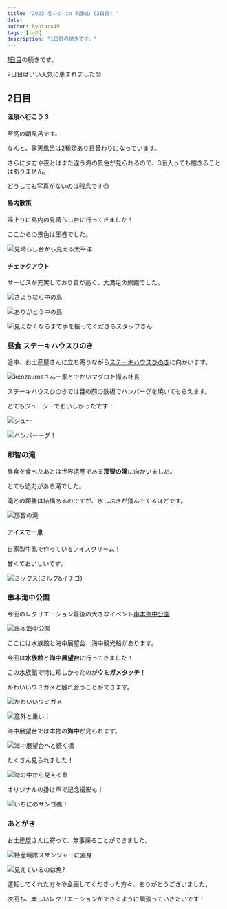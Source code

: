 ```yaml
---
title: "2023 冬レク in 和歌山 (2日目) "
date: 
author: Ryotaro49
tags: [レク]
description: "1日目の続きです。"
---
```


[1日目](https://mseeeen.msen.jp/2024-winter-recreation-in-wakayama-day1/)の続きです。

2日目はいい天気に恵まれました😊

## 2日目

#### 温泉へ行こう 3

至高の朝風呂です。

なんと、露天風呂は2種類あり日替わりになっています。

さらに夕方や夜とはまた違う海の景色が見られるので、3回入っても飽きることはありません。

どうしても写真がないのは残念です😓

#### 島内散策

湯上りに島内の見晴らし台に行ってきました！

ここからの景色は圧巻でした。

![見晴らし台から見える太平洋](images/miharashidai.jpg)

#### チェックアウト

サービスが充実しており質が高く、大満足の旅館でした。

![さようなら中の島](images/syugou.jpg)

![ありがとう中の島](images/syugou2.jpg)

![見えなくなるまで手を振ってくださるスタッフさん](images/staff.jpg)

### 昼食 ステーキハウスひのき

途中、お土産屋さんに立ち寄りながら[ステーキハウスひのき](https://steakhousehinoki.com/)に向かいます。

![kenzaurosさん一家とでかいマグロを撮る社長](images/syacho.jpg)

ステーキハウスひのきでは目の前の鉄板でハンバーグを焼いてもらえます。

とてもジューシーでおいしかったです！

![ジュ～](images/hamburg1.jpg)

![ハンバーーグ！](images/hamburg2.jpg)

### 那智の滝

昼食を食べたあとは世界遺産である**那智の滝**に向かいました。

とても迫力がある滝でした。

滝との距離は結構あるのですが、水しぶきが飛んでくるほどです。

![那智の滝](images/nachinotaki.jpg)

#### アイスで一息

自家製牛乳で作っているアイスクリーム！

甘くておいしいです。

![ミックス(ミルク&イチゴ)](images/ice.jpg)

### 串本海中公園

今回のレクリエーション最後の大きなイベント[串本海中公園](https://www.kushimoto.co.jp/)

![串本海中公園](images/kushimoto.jpg)

ここには水族館と海中展望台、海中観光船があります。

今回は**水族館**と**海中展望台**に行ってきました！

この水族館で特に珍しかったのが**ウミガメタッチ！**

かわいいウミガメと触れ合うことができます。

![かわいいウミガメ](images/umigame1.jpg)

![意外と重い！](images/umigame2.jpg)

海中展望台では本物の**海中**が見られます。

![海中展望台へと続く橋](images/hashi.jpg)

たくさん見られました！

![海の中から見える魚](images/uminonaka.jpg)

オリジナルの掛け声で記念撮影も！

![いちにのサンゴ礁！](images/kinensyasin.jpg)

### あとがき

お土産屋さんに寄って、無事帰ることができました。

![特産戦隊スサンジャーに変身](images/susanzya.jpg)

![見えているのは魚?](images/sakana.jpg)

運転してくれた方々や企画してくださった方々、ありがとうございました。

次回も、楽しいレクリエーションができるように頑張っていきたいです！